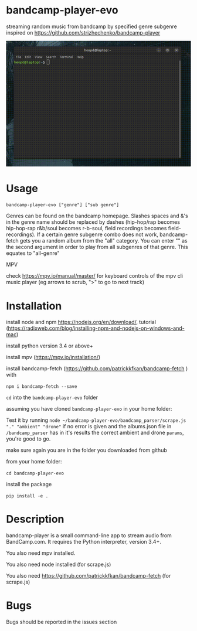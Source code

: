 bandcamp-player-evo
============

streaming random music from bandcamp by specified genre subgenre inspired on https://github.com/strizhechenko/bandcamp-player

![](bandcamp-player-evo_demo.gif)

Usage
=====

``bandcamp-player-evo ["genre"] ["sub genre"]``

Genres can be found on the bandcamp homepage. Slashes spaces and &'s in the genre name should be replaced by dashes (hip-hop/rap becomes hip-hop-rap r&b/soul becomes r-b-soul, field recordings becomes field-recordings). If a certain genre subgenre combo does not work, bandcamp-fetch gets you a random album from the "all" category. You can enter "" as the second argument in order to play from all subgenres of that genre. This equates to "all-genre"

MPV

check https://mpv.io/manual/master/ for keyboard controls of the mpv cli music player (eg arrows to scrub, ">" to go to next track)

Installation
============
install node and npm https://nodejs.org/en/download/, tutorial (https://radixweb.com/blog/installing-npm-and-nodejs-on-windows-and-mac)

install python version 3.4 or above+

install mpv (https://mpv.io/installation/)

install bandcamp-fetch (https://github.com/patrickkfkan/bandcamp-fetch ) with

``npm i bandcamp-fetch --save``

``cd`` into the ``bandcamp-player-evo`` folder

assuming you have cloned ``bandcamp-player-evo`` in your home folder:

Test it by running ``node ~/bandcamp-player-evo/bandcamp_parser/scrape.js "." "ambient" "drone"`` if no error is given and the albums.json file in ``/bandcamp_parser`` has in it's results the correct ambient and drone ``params``, you're good to go.

make sure again you are in the folder you downloaded from github

from your home folder: 

``cd bandcamp-player-evo``

install the package

``pip install -e .``

Description
===========

bandcamp-player is a small command-line app to stream audio from BandCamp.com. It requires the Python interpreter, version 3.4+.

You also need mpv installed.

You also need node installed (for scrape.js)

You also need https://github.com/patrickkfkan/bandcamp-fetch (for scrape.js)

Bugs
====

Bugs should be reported in the issues section
